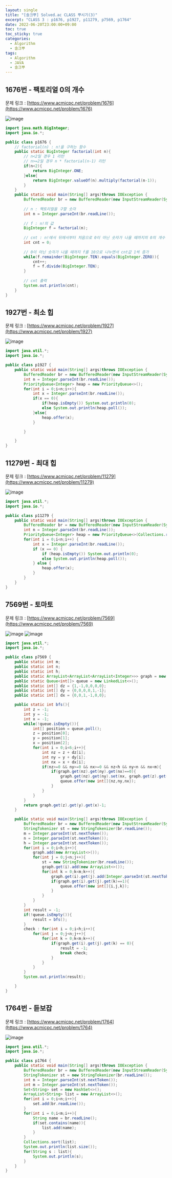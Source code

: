 ```yaml
---
layout: single
title: "[솔크뿌] Solved.ac CLASS 뿌시기(3)"
excerpt: "CLASS 3 : p1676, p1927, p11279, p7569, p1764"
date: 2022-06-20T23:00:00+09:00
toc: true
toc_sticky: true
categories:
  - Algorithm
  - 솔크뿌
tags:
  - Algorithm
  - JAVA
  - 솔크뿌
---
```


## 1676번 - 팩토리얼 0의 개수
문제 링크 : [https://www.acmicpc.net/problem/1676](https://www.acmicpc.net/problem/1676)

![image](https://user-images.githubusercontent.com/60471550/174629328-bcecc2fb-a217-4e77-8dfb-c421f87d6f28.png)

```java
import java.math.BigInteger;
import java.io.*;

public class p1676 {
    // factorial(n) : n!을 구하는 함수
    public static BigInteger factorial(int n){
        // n<2일 경우 1 리턴
        // n>=2일 경우 n * factorial(n-1) 리턴
        if(n<2){
            return BigInteger.ONE;
        }else{
            return BigInteger.valueOf(n).multiply(factorial(n-1));
        }
    }
    public static void main(String[] args)throws IOException {
        BufferedReader br = new BufferedReader(new InputStreamReader(System.in));
        
        // n : 팩토리얼을 구할 숫자
        int n = Integer.parseInt(br.readLine());
        
        // f : n!의 값
        BigInteger f = factorial(n);
        
        // cnt : n!에서 뒤에서부터 처음으로 0이 아닌 숫자가 나올 때까지의 0의 개수
        int cnt = 0;
        
        // 0이 아닌 숫자가 나올 때까지 f를 10으로 나누면서 cnt값 1씩 증가
        while(f.remainder(BigInteger.TEN).equals(BigInteger.ZERO)){
            cnt++;
            f = f.divide(BigInteger.TEN);
        }
        
        // cnt 출력
        System.out.println(cnt);
    }
}
```

## 1927번 -  최소 힙
문제 링크 : [https://www.acmicpc.net/problem/1927](https://www.acmicpc.net/problem/1927)

![image](https://user-images.githubusercontent.com/60471550/174629678-a0caaa66-5a93-44dd-957a-2484fdbef6e5.png)

```java
import java.util.*;
import java.io.*;

public class p1927 {
    public static void main(String[] args)throws IOException {
        BufferedReader br = new BufferedReader(new InputStreamReader(System.in));
        int n = Integer.parseInt(br.readLine());
        PriorityQueue<Integer> heap = new PriorityQueue<>();
        for(int i = 0;i<n;i++){
            int x = Integer.parseInt(br.readLine());
            if(x == 0){
                if(heap.isEmpty()) System.out.println(0);
                else System.out.println(heap.poll());
            }else{
                heap.offer(x);
            }

        }

    }
}
```

## 11279번 - 최대 힙
문제 링크 : [https://www.acmicpc.net/problem/11279](https://www.acmicpc.net/problem/11279)

![image](https://user-images.githubusercontent.com/60471550/174629986-a95c651e-3dee-41f2-a603-fab574487acc.png)

```java
import java.util.*;
import java.io.*;

public class p11279 {
    public static void main(String[] args)throws IOException {
        BufferedReader br = new BufferedReader(new InputStreamReader(System.in));
        int n = Integer.parseInt(br.readLine());
        PriorityQueue<Integer> heap = new PriorityQueue<>(Collections.reverseOrder());
        for(int i = 0;i<n;i++) {
            int x = Integer.parseInt(br.readLine());
            if (x == 0) {
                if (heap.isEmpty()) System.out.println(0);
                else System.out.println(heap.poll());
            } else {
                heap.offer(x);
            }
        }
    }
}
```  

## 7569번 - 토마토 
문제 링크 : [https://www.acmicpc.net/problem/7569](https://www.acmicpc.net/problem/7569)

![image](https://user-images.githubusercontent.com/60471550/174630359-6dcb3ae3-b321-4e19-929b-7260cd877f93.png)
![image](https://user-images.githubusercontent.com/60471550/174630404-2a5bd64c-65a6-4838-bba0-80082a77e73f.png)

```java
import java.util.*;
import java.io.*;

public class p7569 {
    public static int m;
    public static int n;
    public static int h;
    public static ArrayList<ArrayList<ArrayList<Integer>>> graph = new ArrayList<>();
    public static Queue<int[]> queue = new LinkedList<>();
    public static int[] dz = {1,-1,0,0,0,0};
    public static int[] dy = {0,0,0,0,1,-1};
    public static int[] dx = {0,0,1,-1,0,0};

    public static int bfs(){
        int z = -1;
        int y = -1;
        int x = -1;
        while(!queue.isEmpty()){
            int[] position = queue.poll();
            z = position[0];
            y = position[1];
            x = position[2];
            for(int i = 0;i<6;i++){
                int nz = z + dz[i];
                int ny = y + dy[i];
                int nx = x + dx[i];
                if(nz>=0 && ny>=0 && nx>=0 && nz<h && ny<n && nx<m){
                    if(graph.get(nz).get(ny).get(nx)==0){
                        graph.get(nz).get(ny).set(nx, graph.get(z).get(y).get(x)+1);
                        queue.offer(new int[]{nz,ny,nx});
                    }
                }
            }
        }
        return graph.get(z).get(y).get(x)-1;
    }

    public static void main(String[] args)throws IOException {
        BufferedReader br = new BufferedReader(new InputStreamReader(System.in));
        StringTokenizer st = new StringTokenizer(br.readLine());
        m = Integer.parseInt(st.nextToken());
        n = Integer.parseInt(st.nextToken());
        h = Integer.parseInt(st.nextToken());
        for(int i = 0;i<h;i++){
            graph.add(new ArrayList<>());
            for(int j = 0;j<n;j++){
                st = new StringTokenizer(br.readLine());
                graph.get(i).add(new ArrayList<>());
                for(int k = 0;k<m;k++){
                    graph.get(i).get(j).add(Integer.parseInt(st.nextToken()));
                    if(graph.get(i).get(j).get(k)==1){
                        queue.offer(new int[]{i,j,k});
                    }
                }
            }
        }
        int result = -1;
        if(!queue.isEmpty()){
            result = bfs();
        }
        check : for(int i = 0;i<h;i++){
            for(int j = 0;j<n;j++){
                for(int k = 0;k<m;k++){
                    if(graph.get(i).get(j).get(k) == 0){
                        result = -1;
                        break check;
                    }
                }
            }
        }
        System.out.println(result);

    }
}
``` 

## 1764번 - 듣보잡
문제 링크 : [https://www.acmicpc.net/problem/1764](https://www.acmicpc.net/problem/1764)

![image](https://user-images.githubusercontent.com/60471550/174630592-cd2871dc-1c33-4044-9080-1bf2aa0bca36.png)

```java
import java.util.*;
import java.io.*;

public class p1764 {
    public static void main(String[] args)throws IOException {
        BufferedReader br = new BufferedReader(new InputStreamReader(System.in));
        StringTokenizer st = new StringTokenizer(br.readLine());
        int n = Integer.parseInt(st.nextToken());
        int m = Integer.parseInt(st.nextToken());
        Set<String> set = new HashSet<>();
        ArrayList<String> list = new ArrayList<>();
        for(int i = 0;i<n;i++){
            set.add(br.readLine());
        }
        for(int i = 0;i<m;i++){
            String name = br.readLine();
            if(set.contains(name)){
                list.add(name);
            }
        }
        Collections.sort(list);
        System.out.println(list.size());
        for(String s : list){
            System.out.println(s);
        }
    }
}
```  